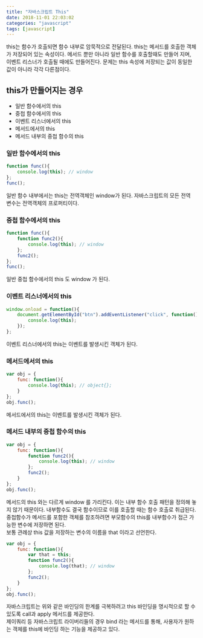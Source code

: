 ```yaml
---
title: "자바스크립트 This"
date: 2018-11-01 22:03:02
categories: "javascript"
tags: [javascript]
---
```


this는 함수가 호출되면 함수 내부로 암묵적으로 전달된다.
this는 메서드를 호출한 객체가 저장되어 있는 속성이다.
메서드 뿐만 아니라 일반 함수를 호출할때도 만들어 지며, 이벤트 리스너가 호출될 때에도 만들어진다. 문제는 this 속성에 저장되는 값이 동일한 값이 아니라 각각 다른점이다.

## this가 만들어지는 경우

* 일반 함수에서의 this
* 중첩 함수에서의 this
* 이벤트 리스너에서의 this
* 메서드에서의 this
* 메서드 내부의 중첩 함수의 this

### 일반 함수에서의 this 

```javascript
function func(){
    console.log(this); // window
};
func();
```

일반 함수 내부에서는 this는 전역객체인 window가 된다. 자바스크립트의 모든 전역 변수는 전역객체의 프로퍼티이다.

### 중첩 함수에서의 this

```javascript
function func(){
    function func2(){
        console.log(this); // window
    };
    func2();
};
func();
```

일반 중첩 함수에서의 this 도 window 가 된다.

### 이벤트 리스너에서의 this 

```javascript
window.onload = function(){
    document.getElementById("btn").addEventListener("click", function(){
        console.log(this);
    });
};
```

이벤트 리스너에서의 this는 이벤트를 발생시킨 객체가 된다.

### 메서드에서의 this

```javascript
var obj = {
    func: function(){
        console.log(this); // object{};
    }
};
obj.func();
```

메서드에서의 this는 이벤트를 발생시킨 객체가 된다.

### 메서드 내부의 중첩 함수의 this

```javascript
var obj = {
    func: function(){
        function func2(){
            console.log(this); // window
        };
        func2();
    }
};
obj.func();
```

메서드의 this 와는 다르게 window 를 가리킨다. 이는 내부 함수 호출 패턴을 정의해 놓지 않기 때문이다. 내부함수도 결국 함수이므로 이를 호출할 때는 함수 호출로 취급된다.  
중첩함수가 메서드를 포함한 객체를 참조하려면 부모함수의 this를 내부함수가 접근 가능한 변수에 저장하면 된다.  
보통 관례상 this 값을 저장하는 변수의 이름을 that 이라고 선언한다.

```javascript
var obj = {
    func: function(){
        var that = this;
        function func2(){
            console.log(that); // window
        };
        func2();
    }
};
obj.func();
```

자바스크립트는 위와 같은 바인딩의 한계를 극복하려고 this 바인딩을 명시적으로 할 수 있도록 call과 apply 메서드를 제공한다.  
제이쿼리 등 자바스크립트 라이버리들의 경우 bind 라는 메서드를 통해, 사용자가 원하는 객체를 this에 바인딩 하는 기능을 제공하고 있다.
